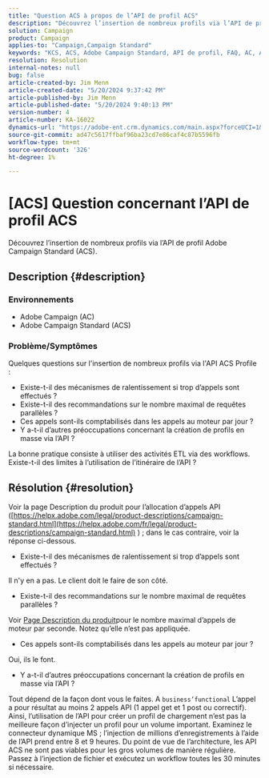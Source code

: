 ```yaml
---
title: "Question ACS à propos de l’API de profil ACS"
description: "Découvrez l’insertion de nombreux profils via l’API de profil Adobe Campaign Standard (ACS)."
solution: Campaign
product: Campaign
applies-to: "Campaign,Campaign Standard"
keywords: "KCS, ACS, Adobe Campaign Standard, API de profil, FAQ, AC, Adobe Campaign"
resolution: Resolution
internal-notes: null
bug: false
article-created-by: Jim Menn
article-created-date: "5/20/2024 9:37:42 PM"
article-published-by: Jim Menn
article-published-date: "5/20/2024 9:40:13 PM"
version-number: 4
article-number: KA-16022
dynamics-url: "https://adobe-ent.crm.dynamics.com/main.aspx?forceUCI=1&pagetype=entityrecord&etn=knowledgearticle&id=2887172d-f116-ef11-9f8a-6045bd006268"
source-git-commit: ad47c5617ffbaf96ba23cd7e86caf4c87b5596fb
workflow-type: tm+mt
source-wordcount: '326'
ht-degree: 1%

---
```


# [ACS] Question concernant l’API de profil ACS


Découvrez l’insertion de nombreux profils via l’API de profil Adobe Campaign Standard (ACS).

## Description {#description}


### <b>Environnements</b>

- Adobe Campaign (AC)
- Adobe Campaign Standard (ACS)




### <b>Problème/Symptômes</b>

Quelques questions sur l&#39;insertion de nombreux profils via l&#39;API ACS Profile :

- Existe-t-il des mécanismes de ralentissement si trop d’appels sont effectués ?
- Existe-t-il des recommandations sur le nombre maximal de requêtes parallèles ?
- Ces appels sont-ils comptabilisés dans les appels au moteur par jour ?
- Y a-t-il d’autres préoccupations concernant la création de profils en masse via l’API ?


La bonne pratique consiste à utiliser des activités ETL via des workflows. Existe-t-il des limites à l’utilisation de l’itinéraire de l’API ?


## Résolution {#resolution}


Voir la page Description du produit pour l’allocation d’appels API ([https://helpx.adobe.com/legal/product-descriptions/campaign-standard.html](https://helpx.adobe.com/fr/legal/product-descriptions/campaign-standard.html) ) ; dans le cas contraire, voir la réponse ci-dessous.



- Existe-t-il des mécanismes de ralentissement si trop d’appels sont effectués ?


Il n&#39;y en a pas. Le client doit le faire de son côté.

- Existe-t-il des recommandations sur le nombre maximal de requêtes parallèles ?


Voir [Page Description du produit](https://helpx.adobe.com/legal/product-descriptions/campaign-standard.html#)pour le nombre maximal d’appels de moteur par seconde. Notez qu’elle n’est pas appliquée.

- Ces appels sont-ils comptabilisés dans les appels au moteur par jour ?


Oui, ils le font.

- Y a-t-il d’autres préoccupations concernant la création de profils en masse via l’API ?


Tout dépend de la façon dont vous le faites. A `business’functional` L’appel a pour résultat au moins 2 appels API (1 appel get et 1 post ou correctif). Ainsi, l’utilisation de l’API pour créer un profil de chargement n’est pas la meilleure façon d’injecter un profil pour un volume important. Examinez le connecteur dynamique MS ; l’injection de millions d’enregistrements à l’aide de l’API prend entre 8 et 9 heures. Du point de vue de l’architecture, les API ACS ne sont pas viables pour les gros volumes de manière régulière. Passez à l’injection de fichier et exécutez un workflow toutes les 30 minutes si nécessaire.
